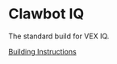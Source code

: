 # Clawbot IQ

The standard build for VEX IQ.

[Building Instructions](https://link.vex.com/vexiq/pdf/228-3428-750-Clawbot-IQ-Build-Instructions)
